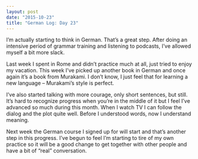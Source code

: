 ```yaml
---
layout: post
date: "2015-10-23"
title: "German Log: Day 23"
---
```


I’m actually starting to think in German. That’s a great step. After doing an intensive period of grammar training and listening to podcasts, I’ve allowed myself a bit more slack.

Last week I spent in Rome and didn’t practice much at all, just tried to enjoy my vacation. This week I’ve picked up another book in German and once again it’s a book from Murakami. I don’t know, I just feel that for learning a new language – Murakami’s style is perfect.

I’ve also started talking with more courage, only short sentences, but still. It’s hard to recognize progress when you’re in the middle of it but I feel I’ve advanced so much during this month. When I watch TV I can follow the dialog and the plot quite well. Before I understood words, now I understand meaning.

Next week the German course I signed up for will start and that’s another step in this progress. I’ve begun to feel I’m starting to tire of my own practice so it will be a good change to get together with other people and have a bit of “real” conversation.
